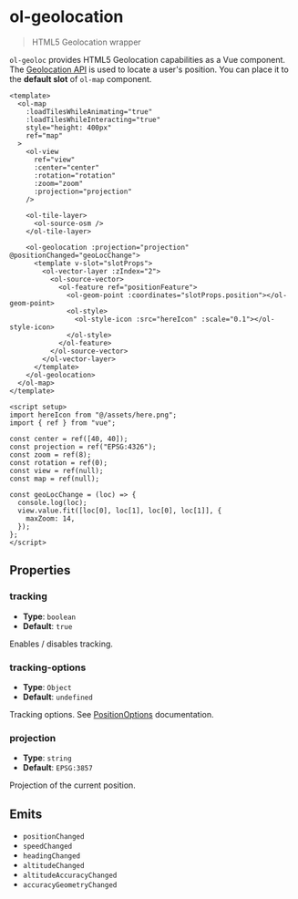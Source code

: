 # ol-geolocation

> HTML5 Geolocation wrapper

`ol-geoloc` provides HTML5 Geolocation capabilities as a Vue component.
The [Geolocation API](https://www.w3.org/TR/geolocation-API/) is used to locate
a user's position. You can place it to the **default slot** of `ol-map` component.

<script setup>
import GeoLocationDemo from "@demos/GeoLocationDemo.vue"
</script>

<ClientOnly>
<GeoLocationDemo />
</ClientOnly>

```vue
<template>
  <ol-map
    :loadTilesWhileAnimating="true"
    :loadTilesWhileInteracting="true"
    style="height: 400px"
    ref="map"
  >
    <ol-view
      ref="view"
      :center="center"
      :rotation="rotation"
      :zoom="zoom"
      :projection="projection"
    />

    <ol-tile-layer>
      <ol-source-osm />
    </ol-tile-layer>

    <ol-geolocation :projection="projection" @positionChanged="geoLocChange">
      <template v-slot="slotProps">
        <ol-vector-layer :zIndex="2">
          <ol-source-vector>
            <ol-feature ref="positionFeature">
              <ol-geom-point :coordinates="slotProps.position"></ol-geom-point>
              <ol-style>
                <ol-style-icon :src="hereIcon" :scale="0.1"></ol-style-icon>
              </ol-style>
            </ol-feature>
          </ol-source-vector>
        </ol-vector-layer>
      </template>
    </ol-geolocation>
  </ol-map>
</template>

<script setup>
import hereIcon from "@/assets/here.png";
import { ref } from "vue";

const center = ref([40, 40]);
const projection = ref("EPSG:4326");
const zoom = ref(8);
const rotation = ref(0);
const view = ref(null);
const map = ref(null);

const geoLocChange = (loc) => {
  console.log(loc);
  view.value.fit([loc[0], loc[1], loc[0], loc[1]], {
    maxZoom: 14,
  });
};
</script>
```

## Properties

### tracking

- **Type**: `boolean`
- **Default**: `true`

Enables / disables tracking.

### tracking-options

- **Type**: `Object`
- **Default**: `undefined`

Tracking options. See [PositionOptions](https://www.w3.org/TR/geolocation-API/#position_options_interface) documentation.

### projection

- **Type**: `string`
- **Default**: `EPSG:3857`

Projection of the current position.

## Emits

- `positionChanged`
- `speedChanged`
- `headingChanged`
- `altitudeChanged`
- `altitudeAccuracyChanged`
- `accuracyGeometryChanged`
